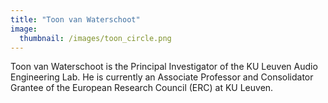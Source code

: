 ```yaml
---
title: "Toon van Waterschoot"
image: 
  thumbnail: /images/toon_circle.png
---
```


Toon van Waterschoot is the Principal Investigator of the KU Leuven Audio Engineering Lab. He is currently an Associate Professor and Consolidator Grantee of the European Research Council (ERC) at KU Leuven.

